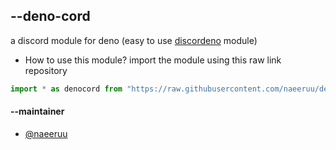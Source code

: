 ## --deno-cord
a discord module for deno (easy to use [discordeno](https://deno.land/x/discordeno) module)

- How to use this module?
import the module using this raw link repository
```js
import * as denocord from "https://raw.githubusercontent.com/naeeruu/denocord/main/mod.js";
```

#### --maintainer
- [@naeeruu](https://github.com/naeeruu)
